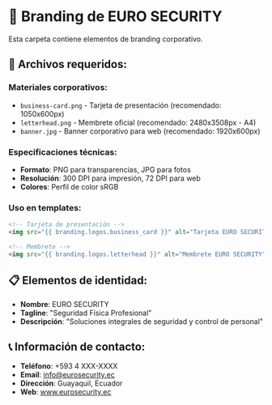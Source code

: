 # 🎨 Branding de EURO SECURITY

Esta carpeta contiene elementos de branding corporativo.

## 📁 Archivos requeridos:

### Materiales corporativos:
- `business-card.png` - Tarjeta de presentación (recomendado: 1050x600px)
- `letterhead.png` - Membrete oficial (recomendado: 2480x3508px - A4)
- `banner.jpg` - Banner corporativo para web (recomendado: 1920x600px)

### Especificaciones técnicas:
- **Formato**: PNG para transparencias, JPG para fotos
- **Resolución**: 300 DPI para impresión, 72 DPI para web
- **Colores**: Perfil de color sRGB

### Uso en templates:
```html
<!-- Tarjeta de presentación -->
<img src="{{ branding.logos.business_card }}" alt="Tarjeta EURO SECURITY">

<!-- Membrete -->
<img src="{{ branding.logos.letterhead }}" alt="Membrete EURO SECURITY">
```

## 📋 Elementos de identidad:
- **Nombre**: EURO SECURITY
- **Tagline**: "Seguridad Física Profesional"
- **Descripción**: "Soluciones integrales de seguridad y control de personal"

## 📞 Información de contacto:
- **Teléfono**: +593 4 XXX-XXXX
- **Email**: info@eurosecurity.ec
- **Dirección**: Guayaquil, Ecuador
- **Web**: www.eurosecurity.ec
